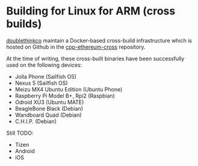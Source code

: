 Building for Linux for ARM (cross builds)
=========================================

[doublethinkco](http://doublethink.co) maintain a Docker-based
cross-build infrastructure which is hosted on Github in the
[cpp-ethereum-cross](http://github.com/doublethinkco/cpp-ethereum-cross)
repository.

At the time of writing, these cross-built binaries have been
successfully used on the following devices:

-   Jolla Phone (Sailfish OS)
-   Nexus 5 (Sailfish OS)
-   Meizu MX4 Ubuntu Edition (Ubuntu Phone)
-   Raspberry Pi Model B+, Rpi2 (Raspbian)
-   Odroid XU3 (Ubuntu MATE)
-   BeagleBone Black (Debian)
-   Wandboard Quad (Debian)
-   C.H.I.P. (Debian)

Still TODO:

-   Tizen
-   Android
-   iOS
